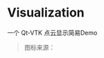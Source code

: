 # Visualization

一个 Qt-VTK 点云显示简易Demo

> 图标来源：
>
> [iconfont]: https://www.iconfont.cn/collections/detail?spm=a313x.user_detail.i1.dc64b3430.4efd3a81X778Bc&amp;cid=32519

